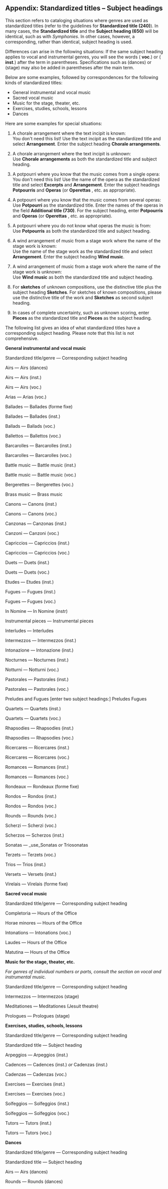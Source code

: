## Appendix: Standardized titles – Subject headings


This section refers to cataloging situations where genres are used as standardized titles (refer to the guidelines for **Standardized title (240)**). In many cases, the **Standardized title** and the **Subject heading (650)** will be identical, such as with _Symphonies_. In other cases, however, a corresponding, rather than identical, subject heading is used.

Differences can arise in the following situations: If the same subject heading applies to vocal and instrumental genres, you will see the words ( **voc**.) or ( **inst**.) after the term in parentheses. Specifications such as (dances) or (stage) may also be added in parentheses after the main term.

Below are some examples, followed by correspondences for the following kinds of standardized titles:

- General instrumental and vocal music
- Sacred vocal music
- Music for the stage, theater, etc.
- Exercises, studies, schools, lessons
- Dances

Here are some examples for special situations:

1. A chorale arrangement where the text incipit is known:   
   You don't need this list! Use the text incipit as the standardized title and select **Arrangement**. Enter the subject heading **Chorale arrangements**.

2. A chorale arrangement where the text incipit is unknown:   
   Use **Chorale arrangements** as both the standardized title and subject heading.

3. A potpourri where you know that the music comes from a single opera:  
   You don't need this list! Use the name of the opera as the standardized title and select **Excerpts** and **Arrangement**. Enter the subject headings **Potpourris** and **Operas** (or **Operettas** , etc. as appropriate).

4. A potpourri where you know that the music comes from several operas:  
   Use **Potpourri** as the standardized title. Enter the names of the operas in the field **Additional title (730)**. For the subject heading, enter **Potpourris** and **Operas** (or **Operettas** , etc. as appropriate).

5. A potpourri where you do not know what operas the music is from:  
   Use **Potpourris** as both the standardized title and subject heading.

6. A wind arrangement of music from a stage work where the name of the stage work is known:  
   Use the name of the stage work as the standardized title and select **Arrangement**. Enter the subject heading **Wind music**.

7. A wind arrangement of music from a stage work where the name of the stage work is unknown:  
   Use **Wind music** as both the standardized title and subject heading.

8. For **sketches** of unknown compositions, use the distinctive title plus the subject heading **Sketches**. For sketches of known compositions, please use the distinctive title of the work and **Sketches** as second subject heading.

9.  In cases of complete uncertainty, such as unknown scoring, enter **Pieces** as the standardized title and **Pieces** as the subject heading.

The following list gives an idea of what standardized titles have a corresponding subject heading. Please note that this list is not comprehensive.



**General instrumental and vocal music**

Standardized title/genre — Corresponding subject heading

Airs — Airs (dances)

Airs — Airs (inst.)

Airs — Airs (voc.)

Arias — Arias (voc.)

Ballades — Ballades (forme fixe)

Ballades — Ballades (inst.)

Ballads — Ballads (voc.)

Ballettos — Ballettos (voc.)

Barcarolles — Barcarolles (inst.)

Barcarolles — Barcarolles (voc.)

Battle music — Battle music (inst.)

Battle music — Battle music (voc.)

Bergerettes — Bergerettes (voc.)

Brass music — Brass music

Canons — Canons (inst.)

Canons — Canons (voc.)

Canzonas — Canzonas (inst.)

Canzoni — Canzoni (voc.)

Capriccios — Capriccios (inst.)

Capriccios — Capriccios (voc.)

Duets — Duets (inst.)

Duets — Duets (voc.)

Etudes — Etudes (inst.)

Fugues — Fugues (inst.)

Fugues — Fugues (voc.)

In Nomine — In Nomine (instr)

Instrumental pieces — Instrumental pieces

Interludes — Interludes

Intermezzos — Intermezzos (inst.)

Intonazione — Intonazione (inst.)

Nocturnes — Nocturnes (inst.)

Notturni — Notturni (voc.)

Pastorales — Pastorales (inst.)

Pastorales — Pastorales (voc.)

Preludes and Fugues   [enter two subject headings:] Preludes Fugues

Quartets — Quartets (inst.)

Quartets — Quartets (voc.)

Rhapsodies — Rhapsodies (inst.)

Rhapsodies — Rhapsodies (voc.)

Ricercares — Ricercares (inst.)

Ricercares — Ricercares (voc.)

Romances — Romances (inst.)

Romances — Romances (voc.)

Rondeaux — Rondeaux (forme fixe)

Rondos — Rondos (inst.)

Rondos — Rondos (voc.)

Rounds — Rounds (voc.)

Scherzi — Scherzi (voc.)

Scherzos — Scherzos (inst.)

Sonatas — _use_Sonatas _or_ Triosonatas

Terzets — Terzets (voc.)

Trios — Trios (inst.)

Versets — Versets (inst.)

Virelais — Virelais (forme fixe)

**Sacred vocal music**

Standardized title/genre — Corresponding subject heading

Completoria — Hours of the Office

Horae minores — Hours of the Office

Intonations — Intonations (voc.)

Laudes — Hours of the Office

Matutina — Hours of the Office



**Music for the stage, theater, etc.**

_For genres of individual numbers or parts, consult the section on vocal and instrumental music._

Standardized title/genre — Corresponding subject heading

Intermezzos — Intermezzos (stage)

Meditationes — Meditationes (Jesuit theatre)

Prologues — Prologues (stage)



**Exercises, studies, schools, lessons**

Standardized title/genre — Corresponding subject heading

Standardized title — Subject heading

Arpeggios — Arpeggios (inst.)

Cadences — Cadences (inst.) _or_ Cadenzas (inst.)

Cadenzas — Cadenzas (voc.)

Exercises — Exercises (inst.)

Exercises — Exercises (voc.)

Solfeggios — Solfeggios (inst.)

Solfeggios — Solfeggios (voc.)

Tutors — Tutors (inst.)

Tutors — Tutors (voc.)

**Dances**

Standardized title/genre — Corresponding subject heading

Standardized title  — Subject heading

Airs — Airs (dances)

Rounds — Rounds (dances)